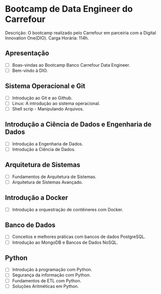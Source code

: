 # Bootcamp de Data Engineer do Carrefour

Descrição: O bootcamp realizado pelo Carrefour em parceiria com a Digital Innovation One(DIO).
Carga Horária: 114h.

## Apresentação

- [ ] Boas-vindas ao Bootcamp Banco Carrefour Data Engineer.
- [ ] Bem-vindo à DIO.

## Sistema Operacional e Git

- [ ] Introdução ao Git e ao Github.
- [ ] Linux: A introdução ao sistema operacional.
- [ ] Shell scrip - Manipulando Arquivos.

## Introdução a Ciência de Dados e Engenharia de Dados

- [ ] Introdução a Engenharia de Dados.
- [ ] Introdução a Ciência de Dados.

## Arquitetura de Sistemas

- [ ] Fundamentos de Arquitetura de Sistemas.
- [ ] Arquitetura de Sistemas Avançado.

## Introdução a Docker

- [ ] Introdução a orquestração de contêineres com Docker.

## Banco de Dados

- [ ] Conceitos e melhores práticas com bancos de dados PostgreSQL.
- [ ] Introdução ao MongoDB e Bancos de Dados NoSQL.

## Python

- [ ] Introdução à programação com Python.
- [ ] Segurança da informação com Python.
- [ ] Fundamentos de ETL com Python.
- [ ] Soluções Aritméticas em Python.